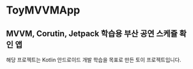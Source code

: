 # ToyMVVMApp
## MVVM, Corutin, Jetpack 학습용 부산 공연 스케쥴 확인 앱

해당 프로젝트는 Kotlin 안드로이드 개발 학습을 목표로 만든 토이 프로젝트입니다.
